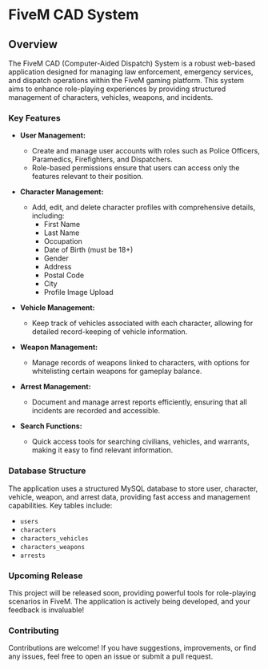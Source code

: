 # FiveM CAD System

## Overview
The FiveM CAD (Computer-Aided Dispatch) System is a robust web-based application designed for managing law enforcement, emergency services, and dispatch operations within the FiveM gaming platform. This system aims to enhance role-playing experiences by providing structured management of characters, vehicles, weapons, and incidents.

### Key Features

- **User Management:**
  - Create and manage user accounts with roles such as Police Officers, Paramedics, Firefighters, and Dispatchers.
  - Role-based permissions ensure that users can access only the features relevant to their position.

- **Character Management:**
  - Add, edit, and delete character profiles with comprehensive details, including:
    - First Name
    - Last Name
    - Occupation
    - Date of Birth (must be 18+)
    - Gender
    - Address
    - Postal Code
    - City
    - Profile Image Upload

- **Vehicle Management:**
  - Keep track of vehicles associated with each character, allowing for detailed record-keeping of vehicle information.

- **Weapon Management:**
  - Manage records of weapons linked to characters, with options for whitelisting certain weapons for gameplay balance.

- **Arrest Management:**
  - Document and manage arrest reports efficiently, ensuring that all incidents are recorded and accessible.

- **Search Functions:**
  - Quick access tools for searching civilians, vehicles, and warrants, making it easy to find relevant information.

### Database Structure
The application uses a structured MySQL database to store user, character, vehicle, weapon, and arrest data, providing fast access and management capabilities. Key tables include:
- `users`
- `characters`
- `characters_vehicles`
- `characters_weapons`
- `arrests`

### Upcoming Release
This project will be released soon, providing powerful tools for role-playing scenarios in FiveM. The application is actively being developed, and your feedback is invaluable! 

### Contributing
Contributions are welcome! If you have suggestions, improvements, or find any issues, feel free to open an issue or submit a pull request. 
